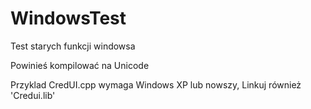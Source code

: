 # WindowsTest
Test starych funkcji windowsa

Powinieś kompilować na Unicode

Przyklad CredUI.cpp wymaga Windows XP lub nowszy, Linkuj również 'Credui.lib'
